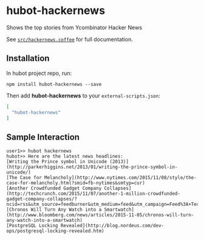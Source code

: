# hubot-hackernews

Shows the top stories from Ycombinator Hacker News

See [`src/hackernews.coffee`](src/hackernews.coffee) for full documentation.

## Installation

In hubot project repo, run:

`npm install hubot-hackernews --save`

Then add **hubot-hackernews** to your `external-scripts.json`:

```json
[
  "hubot-hackernews"
]
```

## Sample Interaction

```
user1>> hubot hackernews
hubot>> Here are the latest news headlines:
[Writing the Prince symbol in Unicode (2013)](http://parkerhiggins.net/2013/01/writing-the-prince-symbol-in-unicode/)
[The Case for Melancholy](http://www.nytimes.com/2015/11/08/style/the-case-for-melancholy.html?smid=fb-nytimes&smtyp=cur)
[Another Crowdfunded Gadget Company Collapses](http://techcrunch.com/2015/11/07/another-1-million-crowdfunded-gadget-company-collapses/?ncid=rss&utm_source=feedburner&utm_medium=feed&utm_campaign=Feed%3A+Techcrunch+%28TechCrunch%29)
[Chronos Will Turn Any Watch into a Smartwatch](http://www.bloomberg.com/news/articles/2015-11-05/chronos-will-turn-any-watch-into-a-smartwatch)
[PostgreSQL Locking Revealed](http://blog.nordeus.com/dev-ops/postgresql-locking-revealed.htm)
```
